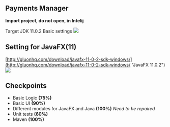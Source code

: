 ## Payments Manager ##
**Import project, do not open, in Intelij**

Target JDK 11.0.2
Basic settings
![](https://i.ibb.co/QNXKkqx/compiler.png)

## **Setting for JavaFX(11)** ##
[http://gluonhq.com/download/javafx-11-0-2-sdk-windows/](http://gluonhq.com/download/javafx-11-0-2-sdk-windows/ "JavaFX 11.0.2")
![](https://i.ibb.co/j8NkkkY/setting.jpg)
## Checkpoints ##
- Basic Logic **(75%)**
- Basic UI **(90%)**
- Different modules for JavaFX and Java **(100%)** *Need to be repaired*
- Unit tests **(60%)**
- Maven **(100%)**


